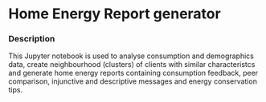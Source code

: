 # Home Energy Report generator

### Description

This Jupyter notebook is used to analyse consumption and demographics data, create neighbourhood (clusters) of clients with similar characteristcs and generate home energy reports containing consumption feedback, peer comparison, injunctive and descriptive messages and energy conservation tips.

